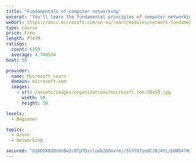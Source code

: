```yaml
---
title: "Fundamentals of computer networking"
excerpt: "You'll learn the fundamental principles of computer networking to prepare you for the Azure admin and developer learning paths."
webUrl: https://docs.microsoft.com/en-us/learn/modules/network-fundamentals/
type: course
price: Free
length: PT47M
ratings:
  count: 6259
  average: 4.740534
heat: 58

provider:
  name: Microsoft Learn
  domain: microsoft.com
  images:
    - url: /assets/images/organizations/microsoft.com-50x50.jpg
      width: 50
      height: 50

levels:
  - Beginner

topics:
  - Azure
  - Networking

secured: "UqXD5K8dOn0nBw2cBfpTDssluwb2OOov+m//SlhTU7yeQCJ8j4YL/pDWG47HS751h3nsM9ipkqp7xdGQN9nDW9jwP7GBwekycifvt/4Oa6TFzcG21aUhtvyXLYpbaP0pCmzukrmUaS9s4bE+jd5kYGNLxz0OOa7gkqYV7V77xEJc/ZcVitXtPrQRXRQcSBtYvzrKqm4YWVPxuX6b79fb5hK0CdYW05dUE5stllHpsWjD3F/KpnU6dkdYq97n/4n6+4qsppRQItfOlsSR3bq9X1hAgHhgqEhstxWjc9GQVmTXc3F5Y+brEWNKNqc3OftJYy3h195klz4enZBVRV6UHXf4N+xbIffge7duzCOBZ4kLR1tnFXKFotefFBhpDUbW/H4gU6oBu2cXlUdnmsDJdFDU1sTN4fBRgc+yxFpEjeo=;GZhYpuhJx6Yvobaa0po62Q=="
---
```


